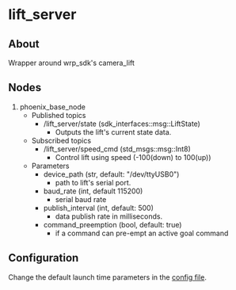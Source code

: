 # lift_server

## About

Wrapper around wrp_sdk's camera_lift

## Nodes

1. phoenix_base_node
    * Published topics
        * /lift_server/state (sdk_interfaces::msg::LiftState)  
            * Outputs the lift's current state data.
    * Subscribed topics
        * /lift_server/speed_cmd (std_msgs::msg::Int8)
            * Control lift using speed (-100(down) to 100(up))
    * Parameters
        * device_path (str, default: "/dev/ttyUSB0")
            * path to lift's serial port.
        * baud_rate (int, default 115200)
            * serial baud rate
        * publish_interval (int, default: 500)
            * data publish rate in milliseconds.
        * command_preemption (bool, default: true)
            * if a command can pre-empt an active goal command

## Configuration

Change the default launch time parameters in the [config file](./config/lift_server_node_config.yaml).

